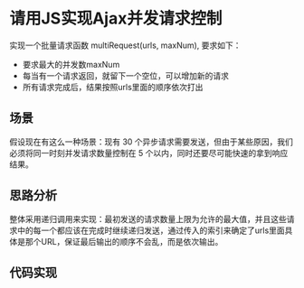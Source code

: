 # 请用JS实现Ajax并发请求控制

实现一个批量请求函数 multiRequest(urls, maxNum), 要求如下：

+ 要求最大的并发数maxNum
+ 每当有一个请求返回，就留下一个空位，可以增加新的请求
+ 所有请求完成后，结果按照urls里面的顺序依次打出
  
## 场景

假设现在有这么一种场景：现有 30 个异步请求需要发送，但由于某些原因，我们必须将同一时刻并发请求数量控制在 5 个以内，同时还要尽可能快速的拿到响应结果。

## 思路分析

整体采用递归调用来实现：最初发送的请求数量上限为允许的最大值，并且这些请求中的每一个都应该在完成时继续递归发送，通过传入的索引来确定了urls里面具体是那个URL，保证最后输出的顺序不会乱，而是依次输出。

## 代码实现

```js

```